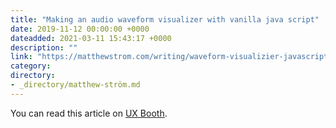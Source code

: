```yaml
---
title: "Making an audio waveform visualizer with vanilla java script"
date: 2019-11-12 00:00:00 +0000
dateadded: 2021-03-11 15:43:17 +0000
description: ""
link: "https://matthewstrom.com/writing/waveform-visualizier-javascript/"
category:
directory:
- _directory/matthew-ström.md
---
```

<p>You can read this article on <a href="https://www.uxbooth.com/articles/what-google-search-shows-us-about-future-of-product-design/" target="_blank" rel="noopener">UX Booth</a>.</p>
